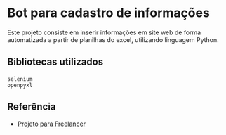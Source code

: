 
# Bot para cadastro de informações

Este projeto consiste em inserir informações em site web de forma automatizada a partir de planilhas do excel, utilizando linguagem Python.

## Bibliotecas utilizados

#### 

```
selenium
openpyxl
```



## Referência

 - [Projeto para Freelancer](https://www.youtube.com/watch?v=UVfNeNoybOs&t=378s)